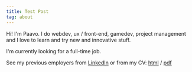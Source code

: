```yaml
---
title: Test Post
tag: about
---
```


Hi! I'm Paavo. I do webdev, ux / front-end, gamedev, project management and I love to learn and try new and innovative stuff.

I'm currently looking for a full-time job.

See my previous employers from [LinkedIn](https://www.linkedin.com/in/paavonelimarkka) or from my CV: [html](./cv) / [pdf](cv.pdf)